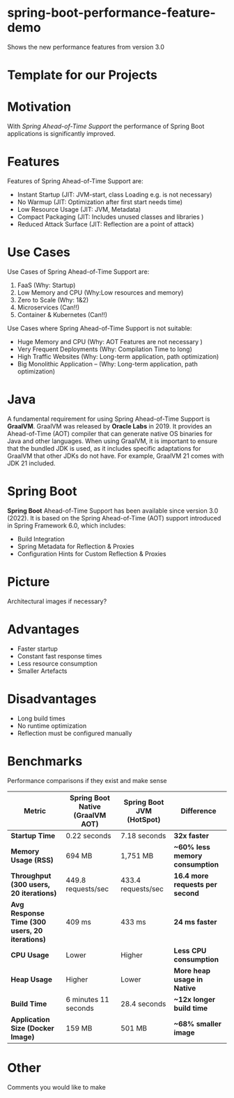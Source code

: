 # spring-boot-performance-feature-demo
Shows the new performance features from version 3.0
# Template for our Projects 

# Motivation 

With *Spring Ahead-of-Time Support* the performance of Spring Boot applications is significantly improved.

# Features 
Features of Spring Ahead-of-Time Support are:

- Instant Startup (JIT: JVM-start, class Loading e.g. is not necessary)
- No Warmup (JIT: Optimization after first start needs time)
- Low Resource Usage (JIT: JVM, Metadata) 
- Compact Packaging (JIT: Includes unused classes and libraries ) 
- Reduced Attack Surface (JIT: Reflection are a point of attack) 

# Use Cases 
Use Cases of Spring Ahead-of-Time Support are: 

1. FaaS (Why: Startup)
2. Low Memory and CPU (Why:Low resources and memory)
3. Zero to Scale (Why: 1&2)
4. Microservices (Can!!)
5. Container & Kubernetes (Can!!)

Use Cases where Spring Ahead-of-Time Support is not suitable:
- Huge Memory and CPU (Why: AOT Features are not necessary )
- Very Frequent Deployments (Why: Compilation Time to long)
- High Traffic Websites (Why: Long-term application, path optimization)
- Big Monolithic Application – (Why: Long-term application, path optimization)

# Java
A fundamental requirement for using Spring Ahead-of-Time Support is **GraalVM**. GraalVM was released by **Oracle Labs** in 2019. It provides an Ahead-of-Time (AOT) compiler that can generate native OS binaries for Java and other languages. When using GraalVM, it is important to ensure that the bundled JDK is used, as it includes specific adaptations for GraalVM that other JDKs do not have. For example, GraalVM 21 comes with JDK 21 included.

# Spring Boot
**Spring Boot** Ahead-of-Time Support has been available since version 3.0 (2022). It is based on the Spring Ahead-of-Time (AOT) support introduced in Spring Framework 6.0, which includes:

- Build Integration
- Spring Metadata for Reflection & Proxies
- Configuration Hints for Custom Reflection & Proxies

# Picture 
Architectural images if necessary? 

# Advantages
- Faster startup 
- Constant fast response times
- Less resource consumption
- Smaller Artefacts   

# Disadvantages
- Long build times
- No runtime optimization 
- Reflection must be configured manually 

# Benchmarks 
Performance comparisons if they exist and make sense

| Metric                             | Spring Boot Native (GraalVM AOT) | Spring Boot JVM (HotSpot) | Difference                         |
|------------------------------------|----------------------------------|---------------------------|-------------------------------------|
| **Startup Time**                   | 0.22 seconds                    | 7.18 seconds             | **32x faster**                     |
| **Memory Usage (RSS)**             | 694 MB                           | 1,751 MB                  | **~60% less memory consumption**   |
| **Throughput (300 users, 20 iterations)** | 449.8 requests/sec           | 433.4 requests/sec       | **16.4 more requests per second**  |
| **Avg Response Time (300 users, 20 iterations)** | 409 ms                    | 433 ms                    | **24 ms faster**                   |
| **CPU Usage**                      | Lower                            | Higher                    | **Less CPU consumption**           |
| **Heap Usage**                     | Higher                           | Lower                     | **More heap usage in Native**      |
| **Build Time**                     | 6 minutes 11 seconds             | 28.4 seconds             | **~12x longer build time**         |
| **Application Size (Docker Image)** | 159 MB                           | 501 MB                    | **~68% smaller image**             |



# Other  
Comments you would like to make






